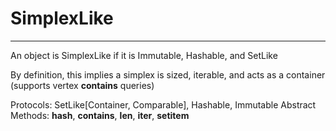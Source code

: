 # SimplexLike

 --- 

An object is SimplexLike if it is Immutable, Hashable, and SetLike

By definition, this implies a simplex is sized, iterable, and acts as a container (supports vertex __contains__ queries)

Protocols: SetLike[Container, Comparable], Hashable, Immutable
Abstract Methods: __hash__, __contains__, __len__, __iter__, __setitem__